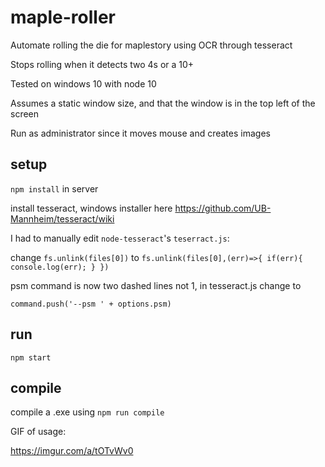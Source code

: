 # maple-roller

Automate rolling the die for maplestory using OCR through tesseract

Stops rolling when it detects two 4s or a 10+

Tested on windows 10 with node 10

Assumes a static window size, and that the window is in the top left of the screen

Run as administrator since it moves mouse and creates images

## setup

`npm install` in server

install tesseract, windows installer here https://github.com/UB-Mannheim/tesseract/wiki

I had to manually edit `node-tesseract`'s `teserract.js`:

change `fs.unlink(files[0])` to `fs.unlink(files[0],(err)=>{ if(err){ console.log(err); } })`

psm command is now two dashed lines not 1, in tesseract.js change to

`command.push('--psm ' + options.psm)`

## run

`npm start`

## compile

compile a .exe using `npm run compile`

GIF of usage:

https://imgur.com/a/tOTvWv0